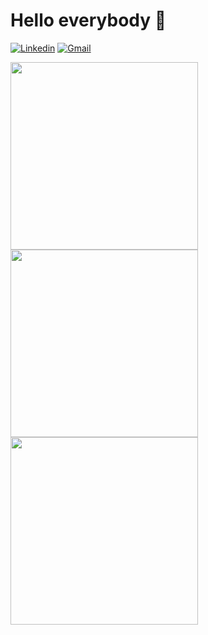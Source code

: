 # Hello everybody 👋 

[![Linkedin](https://img.shields.io/badge/-LinkedIn-blue?style=flat&logo=Linkedin&logoColor=white)](https://www.linkedin.com/in/mitch-sfakianos-7758a8132/)
[![Gmail](https://img.shields.io/badge/-Gmail-c14438?style=flat&logo=Gmail&logoColor=white)](mailto:mcsfakianos@gmail.com)


<div>
<a href="https://github.com/anuraghazra/github-readme-stats"><img src="https://github-readme-stats.vercel.app/api?username=mazarinno&theme=dark&show_icons=true" width="300" /></a>
<a href="https://github.com/anuraghazra/github-readme-stats"><img src="https://github-readme-stats.vercel.app/api/top-langs/?username=mazarinno&theme=dark&layout=compact&show_icons=true" width="300"/></a>
<a href="https://git.io/streak-stats"><img src="http://github-readme-streak-stats.herokuapp.com?user=mazarinno&theme=highcontrast&hide_border=true" width="300" /></a>
</div>
